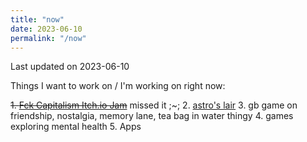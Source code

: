 ```yaml
---
title: "now"
date: 2023-06-10
permalink: "/now"
---
```


Last updated on 2023-06-10

 

Things I want to work on / I'm working on right now: 

~~1. [Fck Capitalism Itch.io Jam](https://itch.io/jam/fuck-capitalism-jam-2023)~~ missed it ;~;
2. [astro's lair](https://astroslair.xyz)
3. gb game on friendship, nostalgia, memory lane, tea bag in water thingy
4. games exploring mental health
5. Apps 
